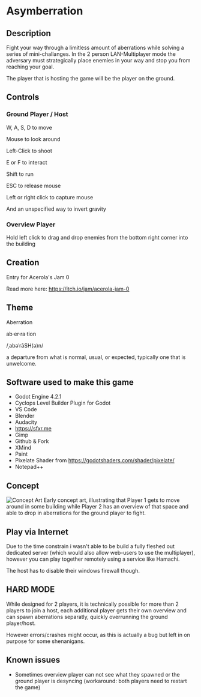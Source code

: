 # Asymberration

## Description
Fight your way through a limitless amount of aberrations while solving a series of mini-challanges.
In the 2 person LAN-Multiplayer mode the adversary must strategically place enemies in your way and stop you from reaching your goal.

The player that is hosting the game will be the player on the ground.

## Controls
### Ground Player / Host
W, A, S, D to move

Mouse to look around

Left-Click to shoot

E or F to interact

Shift to run

ESC to release mouse

Left or right click to capture mouse

And an unspecified way to invert gravity

### Overview Player
Hold left click to drag and drop enemies from the bottom right corner into the building

## Creation
Entry for Acerola's Jam 0 

Read more here: https://itch.io/jam/acerola-jam-0

## Theme
Aberration

ab·er·ra·tion

/ˌabəˈrāSH(ə)n/

a departure from what is normal, usual, or expected, typically one that is unwelcome. 

## Software used to make this game
- Godot Engine 4.2.1
- Cyclops Level Builder Plugin for Godot
- VS Code
- Blender
- Audacity
- https://sfxr.me
- Gimp
- Github & Fork
- XMind
- Paint
- Pixelate Shader from https://godotshaders.com/shader/pixelate/
- Notepad++

## Concept
![Concept Art](https://github.com/RustyPrime/AcerolaGameJam0_Aberration_Asymmetric/blob/main/.docs/conceptArt.png)
Early concept art, illustrating that Player 1 gets to move around in some building while Player 2 has an overview of that space and able to drop in aberrations for the ground player to fight.

## Play via Internet
Due to the time constrain i wasn't able to be build a fully fleshed out dedicated server (which would also allow web-users to use the multiplayer), however you can play together remotely using a service like Hamachi.

The host has to disable their windows firewall though.

## HARD MODE
While designed for 2 players, it is technically possible for more than 2 players to join a host, each additional player gets their own overview and can spawn aberrations separatly, quickly overrunning the ground player/host.

However errors/crashes might occur, as this is actually a bug but left in on purpose for some shenanigans.

## Known issues
- Sometimes overview player can not see what they spawned or the ground player is desyncing (workaround: both players need to restart the game)
